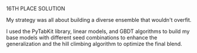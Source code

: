 16TH PLACE SOLUTION

My strategy was all about building a diverse ensemble that wouldn't overfit.

I used the PyTabKit library, linear models, and GBDT algorithms to build my base models with different seed combinations to enhance the generalization and the hill climbing algorithm to optimize the final blend.
